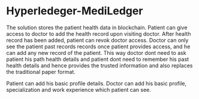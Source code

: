# Hyperledeger-MediLedger

The solution stores the patient health data in blockchain. Patient can give access to doctor to add the health record upon visiting doctor.
After health record has been added, patient can revok doctor access. Doctor can only see the patient past records records once patient provides 
access, and he can add any new record of the patient. This way doctor dont need to ask patient his path health details and patient dont need to
remember his past health details and hence provides the trusted information and also replaces the traditional paper format.

Patient can add his basic profile details. Doctor can add his basic profile, specialization and work experience which patient can see.
